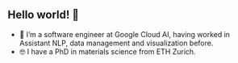## Hello world! 👋

- 🔭 I’m a software engineer at Google Cloud AI, having worked in Assistant NLP, data management and visualization before.
- 🤓 I have a PhD in materials science from ETH Zurich.
